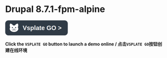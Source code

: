 # Drupal 8.7.1-fpm-alpine

<a href="https://www.vsplate.com/?docker-compose=https://github.com/vsplate/dcenvs/drupal/8.7.1-fpm-alpine"><img alt="VSPLATE GO" src="https://raw.githubusercontent.com/vsplate/images/master/vsgo_btn.png" width="200px"></a>

**Click the `VSPLATE GO` button to launch a demo online / 点击`VSPLATE GO`按钮创建在线环境**